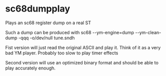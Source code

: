 # sc68dumpplay
Plays an sc68 register dump on a real ST

Such a dump can be produced with
sc68 --ym-engine=dump --ym-clean-dump -qqq -o/dev/null  tune.sndh


Fist version will just read the original ASCII and play it.
Think of it as a very bad YM player.
Probably too slow to play timer effects

Second version will use an optimized binary format and should be able
to play accurately enough.


